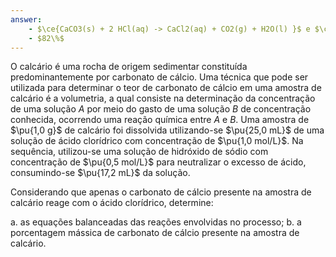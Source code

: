 ```yaml
---
answer:
    - $\ce{CaCO3(s) + 2 HCl(aq) -> CaCl2(aq) + CO2(g) + H2O(l) }$ e $\ce{HCl(aq) + NaOH(aq) -> NaCl(aq) + H2O(l)}$
    - $82\%$
---
```



O calcário é uma rocha de origem sedimentar constituída predominantemente por carbonato de cálcio. Uma técnica que pode ser utilizada para determinar o teor de carbonato de cálcio em uma amostra de calcário é a volumetria, a qual consiste na determinação da concentração de uma solução $A$ por meio do gasto de uma solução $B$ de concentração conhecida, ocorrendo uma reação química entre $A$ e $B$. Uma amostra de $\pu{1,0 g}$ de calcário foi dissolvida utilizando-se $\pu{25,0 mL}$ de uma solução de ácido clorídrico com concentração de $\pu{1,0 mol/L}$. Na sequência, utilizou-se uma solução de hidróxido de sódio com concentração de $\pu{0,5 mol/L}$ para neutralizar o excesso de ácido, consumindo-se $\pu{17,2 mL}$ da solução.

Considerando que apenas o carbonato de cálcio presente na amostra de calcário reage com o ácido clorídrico, determine:

a. as equações balanceadas das reações envolvidas no processo;
b. a porcentagem mássica de carbonato de cálcio presente na amostra de calcário.
